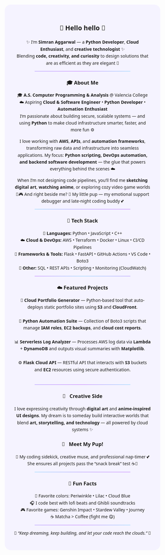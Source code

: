 <div align="center" style="background-color:#f5f3ff; padding:30px; border-radius:20px; font-family:'Segoe UI', sans-serif; line-height:1.6;">

<h2>💜 Hello hello 💙</h2>

<p>✨ I'm <b>Simran Aggarwal</b> — a <b>Python Developer</b>, <b>Cloud Enthusiast</b>, and <b>creative technologist</b> ✨<br>
Blending <b>code, creativity, and curiosity</b> to design solutions that are as efficient as they are elegant 🌙</p>

<hr style="border:none; height:2px; background:linear-gradient(90deg, #c8b6ff, #d4a7ff, #b3e0ff); width:70%;">

<h3>🎓 About Me</h3>
<p>
🎓 <b>A.S. Computer Programming & Analysis</b> @ Valencia College <br>
☁️ Aspiring <b>Cloud & Software Engineer</b> • <b>Python Developer</b> • <b>Automation Enthusiast</b> <br>
I’m passionate about building secure, scalable systems — and using <b>Python</b> to make cloud infrastructure smarter, faster, and more fun ⚙️  
</p>

<p>
I love working with <b>AWS</b>, <b>APIs</b>, and <b>automation frameworks</b>, transforming raw data and infrastructure into seamless applications.  
My focus: <b>Python scripting, DevOps automation, and backend software development</b> — the glue that powers everything behind the scenes ☁️  
</p>

<p>
When I’m not designing code pipelines, you’ll find me <b>sketching digital art</b>, <b>watching anime</b>, or exploring cozy video game worlds 🎨🎮  
And right beside me? 🐾 My little pup — my emotional support debugger and late-night coding buddy 💕  
</p>

<hr style="border:none; height:2px; background:linear-gradient(90deg, #b3e0ff, #c8b6ff, #d4a7ff); width:70%;">

<h3>🧩 Tech Stack</h3>
<p>
🐍 <b>Languages:</b> Python • JavaScript • C++ <br>
☁️ <b>Cloud & DevOps:</b> AWS • Terraform • Docker • Linux • CI/CD Pipelines <br>
🧠 <b>Frameworks & Tools:</b> Flask • FastAPI • GitHub Actions • VS Code • Boto3 <br>
💾 <b>Other:</b> SQL • REST APIs • Scripting • Monitoring (CloudWatch)
</p>

<hr style="border:none; height:2px; background:linear-gradient(90deg, #d4a7ff, #b3e0ff, #c8b6ff); width:70%;">

<h3>☁️ Featured Projects</h3>

<p align="center">
🚀 <b>Cloud Portfolio Generator</b> — Python-based tool that auto-deploys static portfolio sites using <b>S3</b> and <b>CloudFront</b>. <br><br>
🧠 <b>Python Automation Suite</b> — Collection of Boto3 scripts that manage <b>IAM roles</b>, <b>EC2 backups</b>, and <b>cloud cost reports</b>. <br><br>
📊 <b>Serverless Log Analyzer</b> — Processes AWS log data via <b>Lambda</b> + <b>DynamoDB</b> and outputs visual summaries with <b>Matplotlib</b>. <br><br>
⚙️ <b>Flask Cloud API</b> — RESTful API that interacts with <b>S3</b> buckets and <b>EC2</b> resources using secure authentication. <br><br>
</p>

<hr style="border:none; height:2px; background:linear-gradient(90deg, #c8b6ff, #d4a7ff, #b3e0ff); width:70%;">

<h3>🎨 &nbsp; Creative Side</h3>
<p>
I love expressing creativity through <b>digital art</b> and <b>anime-inspired UI designs</b>.  
My dream is to someday build interactive worlds that blend <b>art, storytelling, and technology</b> — all powered by cloud systems ✨  
</p>

<h3>🐶 &nbsp; Meet My Pup!</h3>
<p>
🐾 My coding sidekick, creative muse, and professional nap-timer 💕  
She ensures all projects pass the “snack break” test ☕🌿  
</p>

<hr style="border:none; height:2px; background:linear-gradient(90deg, #b3e0ff, #c8b6ff, #d4a7ff); width:70%;">

<h3>💫 Fun Facts</h3>
<p>
💜 Favorite colors: Periwinkle • Lilac • Cloud Blue <br>
🎧 I code best with lofi beats and Ghibli soundtracks <br>
🎮 Favorite games: Genshin Impact • Stardew Valley • Journey <br>
☕ Matcha > Coffee (fight me 😋)
</p>

<hr style="border:none; height:2px; background:linear-gradient(90deg, #c8b6ff, #d4a7ff, #b3e0ff); width:70%;">

<p><i>🌙 “Keep dreaming, keep building, and let your code reach the clouds.” 🌙</i></p>

</div>
